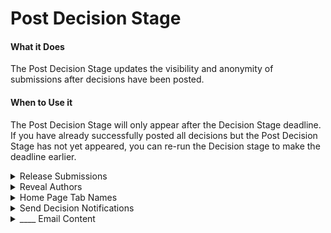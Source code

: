 # Post Decision Stage

#### What it Does&#x20;

The Post Decision Stage updates the visibility and anonymity of submissions after decisions have been posted.

#### When to Use it

The Post Decision Stage will only appear after the Decision Stage deadline. If you have already successfully posted all decisions but the Post Decision Stage has not yet appeared, you can re-run the Decision stage to make the deadline earlier.

<details>

<summary>Release Submissions </summary>

* Changes the visibility of submissions. The decisions must also be released if you would like to release the submissions by decision.
* Required&#x20;

</details>

<details>

<summary>Reveal Authors</summary>

* Changes anonymity settings of submissions.&#x20;
* Required

</details>

<details>

<summary>Home Page Tab Names</summary>

* Creates or overwrites decision tabs on the venue homepage. Valid JSON with keys matching the decision options expected.&#x20;
* Optional&#x20;

</details>

<details>

<summary>Send Decision Notifications</summary>

* Select whether or not you would like to send notification emails to authors when you submit Post Decision Stage.&#x20;
* Required
* Defaults to "No, I will send the emails to the authors."

</details>

<details>

<summary>____ Email Content </summary>

* Takes a template decision notification for each decision type for your venue. If "Yes, send an email notification to the authors" was selected, these templates will be populated with the paper information and sent to the authors of the respective papers.&#x20;
* Optional
* Defaults to the [default decision notification](../default-forms/default-decision-notification.md)

</details>
